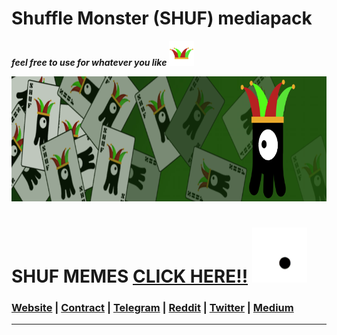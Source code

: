 # Shuffle Monster (SHUF) mediapack
 ***feel free to use for whatever you like*** <img src="/Main%20Hat%20Logo/hat-logo-transparent.png" width="40" height="40">

<img src="/Media/shuffled-banner-800x200.png" width="800" height="200">

# SHUF MEMES [CLICK HERE!!](https://github.com/ShuffleMonster/mediapack/tree/master/memes) <img src="/Media/spinning-eyes.gif" width="88" height="88">

### [Website](https://shuffle.monster) | [Contract](https://etherscan.io/address/0x3a9fff453d50d4ac52a6890647b823379ba36b9e#code) | [Telegram](https://t.me/shuftoken) | [Reddit](https://www.reddit.com/r/ShuffleMonster/) | [Twitter](https://twitter.com/ShuffleToken) | [Medium](https://medium.com/shufflemonster)
------------------------------------------------------------------------------

